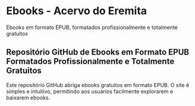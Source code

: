 # Ebooks - Acervo do Eremita
Ebooks em formato EPUB, formatados profissionalmente e totalmente gratuitos

## Repositório GitHub de Ebooks em Formato EPUB Formatados Profissionalmente e Totalmente Gratuitos

Este repositório GitHub abriga ebooks gratuitos em formato EPUB. O site é simples e intuitivo, permitindo aos usuários facilmente explorarem e baixarem ebooks.
